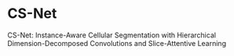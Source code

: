 # CS-Net
CS-Net: Instance-Aware Cellular Segmentation with Hierarchical Dimension-Decomposed Convolutions and Slice-Attentive Learning
